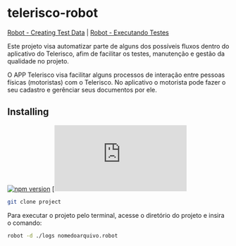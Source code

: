 # telerisco-robot

[Robot - Creating Test Data]([https://on.cypress.io](https://robotframework.org/robotframework/latest/RobotFrameworkUserGuide.html#creating-test-data)) | [Robot - Executando Testes](https://robotframework.org/robotframework/latest/RobotFrameworkUserGuide.html#executing-test-cases)

Este projeto visa automatizar parte de alguns dos possíveis fluxos dentro do aplicativo do Telerisco, afim de facilitar os testes, manutenção e gestão da qualidade no projeto.

O APP Telerisco visa facilitar alguns processos de interação entre pessoas físicas (motoristas) com o Telerisco. No aplicativo o motorista pode fazer o seu cadastro e gerênciar seus documentos por ele.

## Installing

[![npm version](https://badge.fury.io/js/cypress.svg)](https://badge.fury.io/js/cypress)
[![Robot Framework Install](https://robotframework.org/robotframework/latest/RobotFrameworkUserGuide.html)


```bash
git clone project
```

Para executar o projeto pelo terminal, acesse o diretório do projeto e insira o comando:

```bash
robot -d ./logs nomedoarquivo.robot
```
